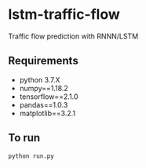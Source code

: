 # lstm-traffic-flow

Traffic flow prediction with RNNN/LSTM  

## Requirements

* python 3.7.X
* numpy==1.18.2
* tensorflow==2.1.0
* pandas==1.0.3
* matplotlib==3.2.1


## To run

`python run.py`
